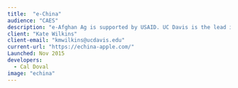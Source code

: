```yaml
---
title:  "e-China"
audience: "CAES"
description: "e-Afghan Ag is supported by USAID. UC Davis is the lead institution. Over 70 institutions have contributed content. e-Afghan Ag is considered the most comprehensive collection of practical information available to help the farmers of Afghanistan. The project started with USAID funding managed through USDA. "
client: "Kate Wilkins"
client-email: "kmwilkins@ucdavis.edu"
current-url: "https://echina-apple.com/"
Launched: Nov 2015
developers:
  - Cal Doval
image: "echina"
---
```

